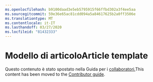```yaml
---
ms.openlocfilehash: b9100daad3e5eb5795915f66ffbd302a3f4ee5aa
ms.sourcegitcommit: 59e36e65ac81cdd094a5a84617625b2a0ff3506e
ms.translationtype: MT
ms.contentlocale: it-IT
ms.lasthandoff: 03/27/2020
ms.locfileid: "81432333"
---
```

# <a name="article-template"></a><span data-ttu-id="a6ce2-101">Modello di articolo</span><span class="sxs-lookup"><span data-stu-id="a6ce2-101">Article template</span></span>

<span data-ttu-id="a6ce2-102">Questo contenuto è stato spostato nella Guida per i [collaboratori.](https://docs.microsoft.com/contribute/dotnet-style-guide)</span><span class="sxs-lookup"><span data-stu-id="a6ce2-102">This content has been moved to the [Contributor guide](https://docs.microsoft.com/contribute/dotnet-style-guide).</span></span>
